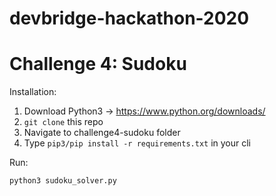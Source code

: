 # devbridge-hackathon-2020


# Challenge 4: Sudoku

Installation:

1. Download Python3 -> https://www.python.org/downloads/
2. `git clone` this repo
3. Navigate to challenge4-sudoku folder
4. Type `pip3/pip install -r requirements.txt` in your cli


Run:

`python3 sudoku_solver.py`
